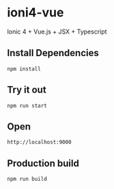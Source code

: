 # ioni4-vue

Ionic 4 + Vue.js + JSX + Typescript

## Install Dependencies

    npm install

## Try it out

    npm run start

## Open

    http://localhost:9000

## Production build

    npm run build
